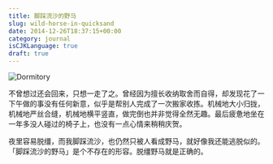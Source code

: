 ```yaml
---
title: 脚踩流沙的野马
slug: wild-horse-in-quicksand
date: 2014-12-26T18:37:15+00:00
category: journal
isCJKLanguage: true
draft: true
---
```


![Dormitory](/img/dorm.jpg)

不曾想过还会回来，只想一走了之。曾经因为擅长收纳取舍而自得，却发现花了一下午做的事没有任何新意，似乎是帮别人完成了一次搬家收拣。机械地大小归拢，机械地严丝合缝，机械地横平竖直，做完倒也并非觉得全然无趣。最后疲惫地坐在一年多没人碰过的椅子上，也没有一点心情来稍稍庆贺。

夜里容易脱缰，而我脚踩流沙，也仍然只被人看成野马，就好像我还能逃脱似的。「脚踩流沙的野马」是个不存在的形容。脱缰野马就是正确的。
